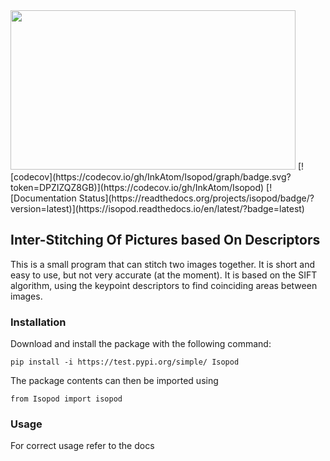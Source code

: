 <img src="[https://github.com/InkAtom/Isopod/blob/main/icon.png]" width="456" height="255" />
[![codecov](https://codecov.io/gh/InkAtom/Isopod/graph/badge.svg?token=DPZIZQZ8GB)](https://codecov.io/gh/InkAtom/Isopod) [![Documentation Status](https://readthedocs.org/projects/isopod/badge/?version=latest)](https://isopod.readthedocs.io/en/latest/?badge=latest)

## Inter-Stitching Of Pictures based On Descriptors

This is a small program that can stitch two images together. It is short and easy to use, but not very accurate (at the moment). 
It is based on the SIFT algorithm, using the keypoint descriptors to find coinciding areas between images. 

### Installation

Download and install the package with the following command:

```console
pip install -i https://test.pypi.org/simple/ Isopod
```

The package contents can then be imported using

```console
from Isopod import isopod
```

### Usage

For correct usage refer to the docs





